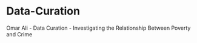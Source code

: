 # Data-Curation
Omar Ali - Data Curation - Investigating the Relationship Between Poverty and Crime 
